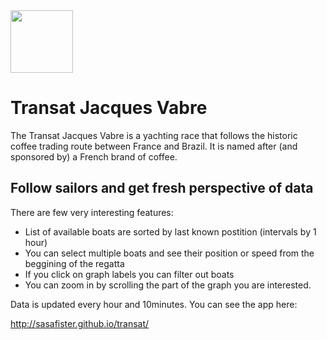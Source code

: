 <a href="https://www.transatjacquesvabre.org">
<img src="https://scontent-sof1-1.xx.fbcdn.net/v/t39.30808-6/250705538_4418979254837500_1412058108792125443_n.png?_nc_cat=102&ccb=1-5&_nc_sid=09cbfe&_nc_eui2=AeFS_p4JVOqTo3IelYBiSC3puO2ji4HJHmS47aOLgckeZPUa4ZzmnP9bzrE4eFNttJg&_nc_ohc=yGiFbaZm3McAX_pCyyS&_nc_ht=scontent-sof1-1.xx&oh=d0fb3077a144fdff0c815dcf397bb85c&oe=619FBD55" width="100" height="100"></a>


# Transat Jacques Vabre

The Transat Jacques Vabre is a yachting race that follows the historic coffee trading route between France and Brazil. It is named after (and sponsored by) a French brand of coffee.

## Follow sailors and get fresh perspective of data

There are few very interesting features:

- List of available boats are sorted by last known postition (intervals by 1 hour)
- You can select multiple boats and see their position or speed from the beggining of the regatta
- If you click on graph labels you can filter out boats 
- You can zoom in by scrolling the part of the graph you are interested. 

Data is updated every hour and 10minutes. You can see the app here:

http://sasafister.github.io/transat/
